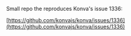 Small repo the reproduces Konva's issue 1336:

[https://github.com/konvajs/konva/issues/1336](https://github.com/konvajs/konva/issues/1336)
